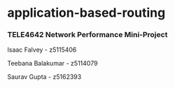 # application-based-routing
### TELE4642 Network Performance Mini-Project

Isaac Falvey - z5115406

Teebana Balakumar - z5114079

Saurav Gupta - z5162393